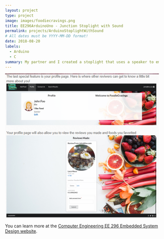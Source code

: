 ```yaml
---
layout: project
type: project
image: images/foodiecravings.png
title: EE296ArduinoUno - Junction Stoplight with Sound 
permalink: projects/ArduinoStoplightWithSound
# All dates must be YYYY-MM-DD format!
date: 2018-08-20
labels:
  - Arduino
  - C
summary: My partner and I created a stoplight that uses a speaker to emit sounds of different pitch depending on what light is lit; this utilizes an Arduino Uno.
---
```

<img class="ui medium right floated rounded image" src="../images/foodiecravings2.png">



You can learn more at the [Computer Engineering EE 296 Embedded System Design website](http://ee.hawaii.edu/student/project.php?stc=1&pco=1&pro=40).



